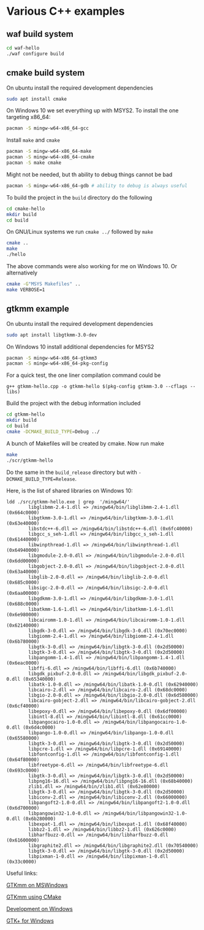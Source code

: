 # Various C++ examples

## waf build system

```bash
cd waf-hello
./waf configure build
```

## cmake build system

On ubuntu install the required development dependencies

```bash
sudo apt install cmake
```

On Windows 10 we set everything up with MSYS2.
To install the one targeting x86_64:

```bash
pacman -S mingw-w64-x86_64-gcc
```

Install `make` and `cmake`

```bash
pacman -S mingw-w64-x86_64-make
pacman -S mingw-w64-x86_64-cmake
pacman -S make cmake
```

Might not be needed, but th ability to debug things cannot be bad

```bash
pacman -S mingw-w64-x86_64-gdb # ability to debug is always useful
```

To build the project in the `build` directory do the following

```bash
cd cmake-hello
mkdir build
cd build
```

On GNU/Linux systems we run `cmake ../` followed by `make`

```bash
cmake ..
make
./hello
```

The above commands were also working for me on Windows 10.
Or alternatively

```bash
cmake -G"MSYS Makefiles" ..
make VERBOSE=1
```

## gtkmm example

On ubuntu install the required development dependencies

```bash
sudo apt install libgtkmm-3.0-dev
```

On Windows 10 install additional dependencies for MSYS2

```bash
pacman -S mingw-w64-x86_64-gtkmm3
pacman -S mingw-w64-x86_64-pkg-config
```

For a quick test, the one liner compilation command could be

```console
g++ gtkmm-hello.cpp -o gtkmm-hello $(pkg-config gtkmm-3.0 --cflags --libs)
```

Build the project with the debug information included

```bash
cd gtkmm-hello
mkdir build
cd build
cmake -DCMAKE_BUILD_TYPE=Debug ../
```

A bunch of Makefiles will be created by cmake. Now run make

```bash
make
./scr/gtkmm-hello
```

Do the same in the `build_release` directory but with `-DCMAKE_BUILD_TYPE=Release`.

Here, is the list of shared libraries on Windows 10:
```console
ldd ./src/gtkmm-hello.exe | grep  '/mingw64/'
        libglibmm-2.4-1.dll => /mingw64/bin/libglibmm-2.4-1.dll (0x664c0000)
        libgtkmm-3.0-1.dll => /mingw64/bin/libgtkmm-3.0-1.dll (0x63e40000)
        libstdc++-6.dll => /mingw64/bin/libstdc++-6.dll (0x6fc40000)
        libgcc_s_seh-1.dll => /mingw64/bin/libgcc_s_seh-1.dll (0x61440000)
        libwinpthread-1.dll => /mingw64/bin/libwinpthread-1.dll (0x64940000)
        libgmodule-2.0-0.dll => /mingw64/bin/libgmodule-2.0-0.dll (0x6dd00000)
        libgobject-2.0-0.dll => /mingw64/bin/libgobject-2.0-0.dll (0x63a40000)
        libglib-2.0-0.dll => /mingw64/bin/libglib-2.0-0.dll (0x685c0000)
        libsigc-2.0-0.dll => /mingw64/bin/libsigc-2.0-0.dll (0x6aa00000)
        libgdkmm-3.0-1.dll => /mingw64/bin/libgdkmm-3.0-1.dll (0x688c0000)
        libatkmm-1.6-1.dll => /mingw64/bin/libatkmm-1.6-1.dll (0x6e980000)
        libcairomm-1.0-1.dll => /mingw64/bin/libcairomm-1.0-1.dll (0x62140000)
        libgdk-3-0.dll => /mingw64/bin/libgdk-3-0.dll (0x70ec0000)
        libgiomm-2.4-1.dll => /mingw64/bin/libgiomm-2.4-1.dll (0x6b780000)
        libgtk-3-0.dll => /mingw64/bin/libgtk-3-0.dll (0x2d50000)
        libgtk-3-0.dll => /mingw64/bin/libgtk-3-0.dll (0x2d50000)
        libpangomm-1.4-1.dll => /mingw64/bin/libpangomm-1.4-1.dll (0x6eac0000)
        libffi-6.dll => /mingw64/bin/libffi-6.dll (0x6b740000)
        libgdk_pixbuf-2.0-0.dll => /mingw64/bin/libgdk_pixbuf-2.0-0.dll (0x65340000)
        libatk-1.0-0.dll => /mingw64/bin/libatk-1.0-0.dll (0x62940000)
        libcairo-2.dll => /mingw64/bin/libcairo-2.dll (0x68dc0000)
        libgio-2.0-0.dll => /mingw64/bin/libgio-2.0-0.dll (0x6d580000)
        libcairo-gobject-2.dll => /mingw64/bin/libcairo-gobject-2.dll (0x6cf40000)
        libepoxy-0.dll => /mingw64/bin/libepoxy-0.dll (0x6df00000)
        libintl-8.dll => /mingw64/bin/libintl-8.dll (0x61cc0000)
        libpangocairo-1.0-0.dll => /mingw64/bin/libpangocairo-1.0-0.dll (0x6d4c0000)
        libpango-1.0-0.dll => /mingw64/bin/libpango-1.0-0.dll (0x65580000)
        libgtk-3-0.dll => /mingw64/bin/libgtk-3-0.dll (0x2d50000)
        libpcre-1.dll => /mingw64/bin/libpcre-1.dll (0x69140000)
        libfontconfig-1.dll => /mingw64/bin/libfontconfig-1.dll (0x64f80000)
        libfreetype-6.dll => /mingw64/bin/libfreetype-6.dll (0x693c0000)
        libgtk-3-0.dll => /mingw64/bin/libgtk-3-0.dll (0x2d50000)
        libpng16-16.dll => /mingw64/bin/libpng16-16.dll (0x68b40000)
        zlib1.dll => /mingw64/bin/zlib1.dll (0x62e80000)
        libgtk-3-0.dll => /mingw64/bin/libgtk-3-0.dll (0x2d50000)
        libiconv-2.dll => /mingw64/bin/libiconv-2.dll (0x66000000)
        libpangoft2-1.0-0.dll => /mingw64/bin/libpangoft2-1.0-0.dll (0x6d700000)
        libpangowin32-1.0-0.dll => /mingw64/bin/libpangowin32-1.0-0.dll (0x6b280000)
        libexpat-1.dll => /mingw64/bin/libexpat-1.dll (0x68f40000)
        libbz2-1.dll => /mingw64/bin/libbz2-1.dll (0x626c0000)
        libharfbuzz-0.dll => /mingw64/bin/libharfbuzz-0.dll (0x61600000)
        libgraphite2.dll => /mingw64/bin/libgraphite2.dll (0x70540000)
        libgtk-3-0.dll => /mingw64/bin/libgtk-3-0.dll (0x2d50000)
        libpixman-1-0.dll => /mingw64/bin/libpixman-1-0.dll (0x33c0000)
```

Useful links:

[GTKmm on MSWindows](https://wiki.gnome.org/Projects/gtkmm/MSWindows)

[GTKmm using CMake](https://wiki.gnome.org/Projects/gtkmm/UsingCMake)

[Development on Windows](https://github.com/orlp/dev-on-windows/wiki/Installing-GCC--&-MSYS2)

[GTK+ for Windows](https://www.gtk.org/download/windows.php)

